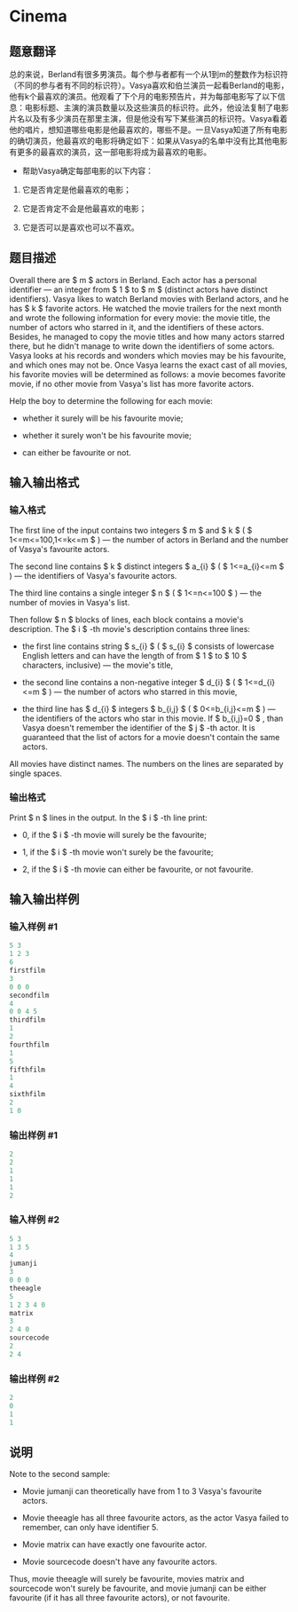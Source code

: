 # Cinema

## 题意翻译

总的来说，Berland有很多男演员。每个参与者都有一个从1到m的整数作为标识符（不同的参与者有不同的标识符）。Vasya喜欢和伯兰演员一起看Berland的电影，他有k个最喜欢的演员。他观看了下个月的电影预告片，并为每部电影写了以下信息：电影标题、主演的演员数量以及这些演员的标识符。此外，他设法复制了电影片名以及有多少演员在那里主演，但是他没有写下某些演员的标识符。Vasya看着他的唱片，想知道哪些电影是他最喜欢的，哪些不是。一旦Vasya知道了所有电影的确切演员，他最喜欢的电影将确定如下：如果从Vasya的名单中没有比其他电影有更多的最喜欢的演员，这一部电影将成为最喜欢的电影。

- 帮助Vasya确定每部电影的以下内容：

1. 它是否肯定是他最喜欢的电影；

2. 它是否肯定不会是他最喜欢的电影；

3. 它是否可以是喜欢也可以不喜欢。

## 题目描述

Overall there are $ m $ actors in Berland. Each actor has a personal identifier — an integer from $ 1 $ to $ m $ (distinct actors have distinct identifiers). Vasya likes to watch Berland movies with Berland actors, and he has $ k $ favorite actors. He watched the movie trailers for the next month and wrote the following information for every movie: the movie title, the number of actors who starred in it, and the identifiers of these actors. Besides, he managed to copy the movie titles and how many actors starred there, but he didn't manage to write down the identifiers of some actors. Vasya looks at his records and wonders which movies may be his favourite, and which ones may not be. Once Vasya learns the exact cast of all movies, his favorite movies will be determined as follows: a movie becomes favorite movie, if no other movie from Vasya's list has more favorite actors.

Help the boy to determine the following for each movie:

- whether it surely will be his favourite movie;

- whether it surely won't be his favourite movie;

- can either be favourite or not.

## 输入输出格式

### 输入格式

The first line of the input contains two integers $ m $ and $ k $ ( $ 1<=m<=100,1<=k<=m $ ) — the number of actors in Berland and the number of Vasya's favourite actors.

The second line contains $ k $ distinct integers $ a_{i} $ ( $ 1<=a_{i}<=m $ ) — the identifiers of Vasya's favourite actors.

The third line contains a single integer $ n $ ( $ 1<=n<=100 $ ) — the number of movies in Vasya's list.

Then follow $ n $ blocks of lines, each block contains a movie's description. The $ i $ -th movie's description contains three lines:

- the first line contains string $ s_{i} $ ( $ s_{i} $ consists of lowercase English letters and can have the length of from $ 1 $ to $ 10 $ characters, inclusive) — the movie's title,

- the second line contains a non-negative integer $ d_{i} $ ( $ 1<=d_{i}<=m $ ) — the number of actors who starred in this movie,

- the third line has $ d_{i} $ integers $ b_{i,j} $ ( $ 0<=b_{i,j}<=m $ ) — the identifiers of the actors who star in this movie. If $ b_{i,j}=0 $ , than Vasya doesn't remember the identifier of the $ j $ -th actor. It is guaranteed that the list of actors for a movie doesn't contain the same actors.

All movies have distinct names. The numbers on the lines are separated by single spaces.

### 输出格式

Print $ n $ lines in the output. In the $ i $ -th line print:

- 0, if the $ i $ -th movie will surely be the favourite;

- 1, if the $ i $ -th movie won't surely be the favourite;

- 2, if the $ i $ -th movie can either be favourite, or not favourite.

## 输入输出样例

### 输入样例 #1

```cpp
5 3
1 2 3
6
firstfilm
3
0 0 0
secondfilm
4
0 0 4 5
thirdfilm
1
2
fourthfilm
1
5
fifthfilm
1
4
sixthfilm
2
1 0

```
### 输出样例 #1

```cpp
2
2
1
1
1
2

```
### 输入样例 #2

```cpp
5 3
1 3 5
4
jumanji
3
0 0 0
theeagle
5
1 2 3 4 0
matrix
3
2 4 0
sourcecode
2
2 4

```
### 输出样例 #2

```cpp
2
0
1
1

```
## 说明

Note to the second sample:

- Movie jumanji can theoretically have from 1 to 3 Vasya's favourite actors.

- Movie theeagle has all three favourite actors, as the actor Vasya failed to remember, can only have identifier 5.

- Movie matrix can have exactly one favourite actor.

- Movie sourcecode doesn't have any favourite actors.

Thus, movie theeagle will surely be favourite, movies matrix and sourcecode won't surely be favourite, and movie jumanji can be either favourite (if it has all three favourite actors), or not favourite.

